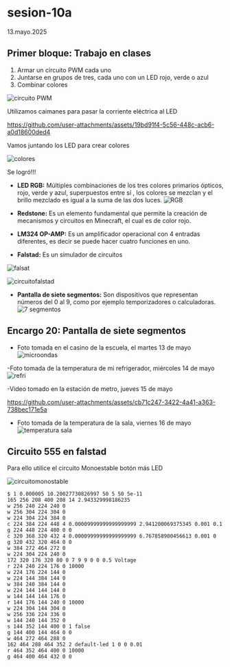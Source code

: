 # sesion-10a

13.mayo.2025

## Primer bloque: Trabajo en clases

1. Armar un circuito PWM cada uno 
2. Juntarse en grupos de tres, cada uno con un LED rojo, verde o azul 
3. Combinar colores
   
![circuito PWM](https://github.com/isabellagutierrezm/dis8644-2025-1/blob/main/09-isabellagutierrezm/sesion-10a/archivos/circuito%20PWM.jpeg)

Utilizamos caimanes para pasar la corriente eléctrica al LED

https://github.com/user-attachments/assets/19bd91f4-5c56-448c-acb6-a0d18600ded4

Vamos juntando los LED para crear colores 

![colores](https://github.com/isabellagutierrezm/dis8644-2025-1/blob/main/09-isabellagutierrezm/sesion-10a/archivos/colores.jpeg)

 Se logró!!!
   
- **LED RGB:** Múltiples combinaciones de los tres colores primarios ópticos, rojo, verde y azul, superpuestos entre sí , los colores se mezclan y el brillo mezclado es igual a la suma de las dos luces. 
![RGB](https://github.com/isabellagutierrezm/dis8644-2025-1/blob/main/09-isabellagutierrezm/sesion-10a/archivos/RGB.jpeg)

- **Redstone:** Es un elemento fundamental que permite la creación de mecanismos y circuitos en Minecraft, el cual es de color rojo.

- **LM324 OP-AMP:** Es un amplificador operacional con 4 entradas diferentes, es decir se puede hacer cuatro funciones en uno.
- **Falstad:** Es un simulador de circuitos 

![falsat](https://github.com/isabellagutierrezm/dis8644-2025-1/blob/main/09-isabellagutierrezm/sesion-10a/archivos/falsat.png)

![circuitofalstad](https://github.com/isabellagutierrezm/dis8644-2025-1/blob/main/09-isabellagutierrezm/sesion-10a/archivos/circuitofalstad.png)



- **Pantalla de siete segmentos:** Son dispositivos que representan números del 0 al 9, como por ejemplo temporizadores o calculadoras.
![7 segmentos](https://github.com/isabellagutierrezm/dis8644-2025-1/blob/main/09-isabellagutierrezm/sesion-10a/archivos/7%20segmentos.jpeg)

## Encargo 20: Pantalla de siete segmentos
- Foto tomada en el casino de la escuela, el martes 13 de mayo
![microondas](https://github.com/isabellagutierrezm/dis8644-2025-1/blob/main/09-isabellagutierrezm/sesion-10a/archivos/microondas.jpeg)

-Foto tomada de la temperatura de mi refrigerador, miércoles 14 de mayo
![refri](https://github.com/isabellagutierrezm/dis8644-2025-1/blob/main/09-isabellagutierrezm/sesion-10a/archivos/refri.jpeg)

-Video tomado en la estación de metro, jueves 15 de mayo

https://github.com/user-attachments/assets/cb71c247-3422-4a41-a363-738bec171e5a

- Foto tomada de la temperatura de la sala, viernes 16 de mayo
![temperatura sala](https://github.com/isabellagutierrezm/dis8644-2025-1/blob/main/09-isabellagutierrezm/sesion-10a/archivos/temperatura%20sala.jpeg)

## Circuito 555 en falstad
Para ello utilice el circuito Monoestable botón más LED

![circuitomonostable](https://github.com/isabellagutierrezm/dis8644-2025-1/blob/main/09-isabellagutierrezm/sesion-10a/archivos/circuitomonostable.png)

~~~
$ 1 0.000005 10.20027730826997 50 5 50 5e-11
165 256 208 400 208 14 2.943329998186235
w 256 240 224 240 0
w 256 304 224 304 0
w 224 304 224 384 0
c 224 384 224 448 4 0.00009999999999999999 2.941200069375345 0.001 0.1
g 224 448 224 480 0 0
c 320 368 320 432 4 0.00009999999999999999 6.767858900456613 0.001 0
g 320 432 320 464 0 0
w 384 272 464 272 0
w 224 304 224 240 0
172 320 176 320 80 0 7 9 9 0 0 0.5 Voltage
r 224 240 224 176 0 10000
w 224 176 224 144 0
w 224 144 384 144 0
w 384 240 384 144 0
w 224 144 144 144 0
w 144 144 144 176 0
r 144 176 144 240 0 10000
w 224 304 144 304 0
w 256 336 224 336 0
w 144 240 144 352 0
s 144 352 144 400 0 1 false
g 144 400 144 464 0 0
w 464 272 464 288 0
162 464 288 464 352 2 default-led 1 0 0 0.01
r 464 352 464 400 0 10000
g 464 400 464 432 0 0
~~~





